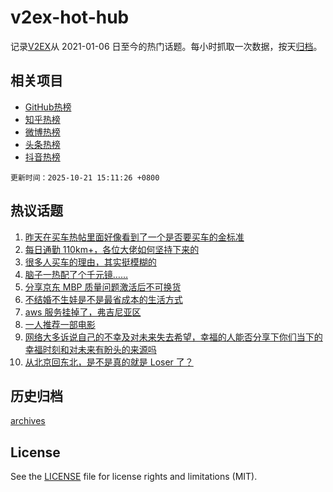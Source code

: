 # v2ex-hot-hub

 记录[V2EX](https://www.v2ex.com/)从 2021-01-06 日至今的热门话题。每小时抓取一次数据，按天[归档](archives)。
 
 ## 相关项目

- [GitHub热榜](https://github.com/lonnyzhang423/github-hot-hub)
- [知乎热榜](https://github.com/lonnyzhang423/zhihu-hot-hub)
- [微博热榜](https://github.com/lonnyzhang423/weibo-hot-hub)
- [头条热榜](https://github.com/lonnyzhang423/toutiao-hot-hub)
- [抖音热榜](https://github.com/lonnyzhang423/douyin-hot-hub)


 `更新时间：2025-10-21 15:11:26 +0800`

## 热议话题

1. [昨天在买车热帖里面好像看到了一个是否要买车的金标准](https://www.v2ex.com/t/1167190)
1. [每日通勤 110km+，各位大佬如何坚持下来的](https://www.v2ex.com/t/1167102)
1. [很多人买车的理由，其实挺模糊的](https://www.v2ex.com/t/1167215)
1. [脑子一热配了个千元镜……](https://www.v2ex.com/t/1167188)
1. [分享京东 MBP 质量问题激活后不可换货](https://www.v2ex.com/t/1167264)
1. [不结婚不生娃是不是最省成本的生活方式](https://www.v2ex.com/t/1167047)
1. [aws 服务挂掉了，弗吉尼亚区](https://www.v2ex.com/t/1167049)
1. [一人推荐一部电影](https://www.v2ex.com/t/1167104)
1. [网络大多诉说自己的不幸及对未来失去希望，幸福的人能否分享下你们当下的幸福时刻和对未来有盼头的来源吗](https://www.v2ex.com/t/1167185)
1. [从北京回东北，是不是真的就是 Loser 了？](https://www.v2ex.com/t/1167224)

## 历史归档

[archives](archives)

## License

See the [LICENSE](LICENSE) file for license rights and limitations (MIT).
